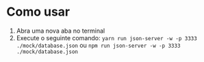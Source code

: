 # Como usar 

1. Abra uma nova aba no terminal 
2. Execute o seguinte comando:
```yarn run json-server -w -p 3333 ./mock/database.json```
ou 
```npm run json-server -w -p 3333 ./mock/database.json```